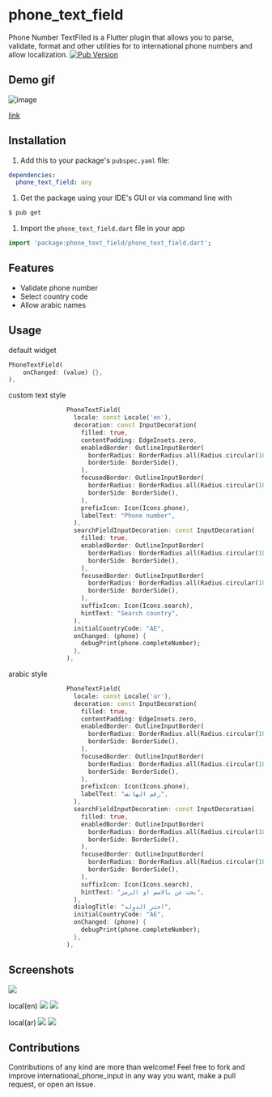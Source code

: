 # phone_text_field

Phone Number TextFiled is a Flutter plugin that allows you to parse, validate, format and other utilities for to international phone numbers and allow localization.
[![Pub Version](https://img.shields.io/pub/v/phone_text_field?logo=flutter&style=for-the-badge)](https://pub.dev/packages/phone_text_field)


Demo gif
-----
![image](https://github.com/MohamedAbd0/phone_text_field/blob/master/screenshots/demo.gif)

[link](https://github.com/MohamedAbd0/phone_text_field/blob/master/screenshots/demo.gif)


Installation
-----
1. Add this to your package's `pubspec.yaml` file:

```yaml
dependencies:
  phone_text_field: any
```

1. Get the package using your IDE's GUI or via command line with

```bash
$ pub get
```

1. Import the `phone_text_field.dart` file in your app

```dart
import 'package:phone_text_field/phone_text_field.dart';
```

Features
----
- Validate phone number
- Select country code
- Allow arabic names

Usage
-----
default widget
```dart
PhoneTextField(
    onChanged: (value) {},
),
```
custom text style
```dart
                PhoneTextField(
                  locale: const Locale('en'),
                  decoration: const InputDecoration(
                    filled: true,
                    contentPadding: EdgeInsets.zero,
                    enabledBorder: OutlineInputBorder(
                      borderRadius: BorderRadius.all(Radius.circular(10.0)),
                      borderSide: BorderSide(),
                    ),
                    focusedBorder: OutlineInputBorder(
                      borderRadius: BorderRadius.all(Radius.circular(10.0)),
                      borderSide: BorderSide(),
                    ),
                    prefixIcon: Icon(Icons.phone),
                    labelText: "Phone number",
                  ),
                  searchFieldInputDecoration: const InputDecoration(
                    filled: true,
                    enabledBorder: OutlineInputBorder(
                      borderRadius: BorderRadius.all(Radius.circular(10.0)),
                      borderSide: BorderSide(),
                    ),
                    focusedBorder: OutlineInputBorder(
                      borderRadius: BorderRadius.all(Radius.circular(10.0)),
                      borderSide: BorderSide(),
                    ),
                    suffixIcon: Icon(Icons.search),
                    hintText: "Search country",
                  ),
                  initialCountryCode: "AE",
                  onChanged: (phone) {
                    debugPrint(phone.completeNumber);
                  },
                ),
```

arabic style
```dart
                PhoneTextField(
                  locale: const Locale('ar'),
                  decoration: const InputDecoration(
                    filled: true,
                    contentPadding: EdgeInsets.zero,
                    enabledBorder: OutlineInputBorder(
                      borderRadius: BorderRadius.all(Radius.circular(10.0)),
                      borderSide: BorderSide(),
                    ),
                    focusedBorder: OutlineInputBorder(
                      borderRadius: BorderRadius.all(Radius.circular(10.0)),
                      borderSide: BorderSide(),
                    ),
                    prefixIcon: Icon(Icons.phone),
                    labelText: "رقم الهاتف",
                  ),
                  searchFieldInputDecoration: const InputDecoration(
                    filled: true,
                    enabledBorder: OutlineInputBorder(
                      borderRadius: BorderRadius.all(Radius.circular(10.0)),
                      borderSide: BorderSide(),
                    ),
                    focusedBorder: OutlineInputBorder(
                      borderRadius: BorderRadius.all(Radius.circular(10.0)),
                      borderSide: BorderSide(),
                    ),
                    suffixIcon: Icon(Icons.search),
                    hintText: "بحث عن بالاسم او الرمز",
                  ),
                  dialogTitle: "اختر الدوله",
                  initialCountryCode: "AE",
                  onChanged: (phone) {
                    debugPrint(phone.completeNumber);
                  },
                ),
```

## Screenshots
![](demo.gif)

local(en)
![](screenshots/1.png)
![](screenshots/2.png)

local(ar)
![](screenshots/3.png)
![](screenshots/4.png)
## Contributions

Contributions of any kind are more than welcome! Feel free to fork and improve international_phone_input in any way you want, make a pull request, or open an issue.